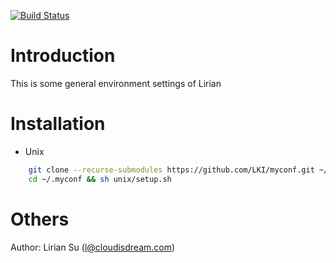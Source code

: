 [![Build Status](https://travis-ci.org/LKI/myconf.svg?branch=master)](https://travis-ci.org/LKI/myconf)

Introduction
============

This is some general environment settings of Lirian

Installation
===========

* Unix
```sh
    git clone --recurse-submodules https://github.com/LKI/myconf.git ~/.myconf
    cd ~/.myconf && sh unix/setup.sh
```

Others
======

Author: Lirian Su (l@cloudisdream.com)
